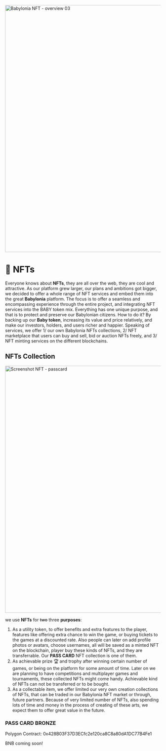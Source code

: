 <img width="800" alt="Babylonia NFT - overview 03 " src="https://user-images.githubusercontent.com/94221562/193505695-8f9f8989-a5b2-434d-af95-8a62449f240a.png">

# 🎴 NFTs

Everyone knows about **NFTs**, they are all over the web, they are cool and attractive. As our platform grew larger, our plans and ambitions got bigger, we decided to offer a whole range of NFT services and embed them into the great **Babylonia** platform. The focus is to offer a seamless and encompassing experience through the entire project, and integrating NFT services into the BABY token mix. Everything has one unique purpose, and that is to protect and preserve our Babylonian citizens. How to do it? By backing up our **Baby token**, increasing its value and price relatively, and make our investors, holders, and users richer and happier. 
Speaking of services, we offer 1/ our own Babylonia NFTs collections, 2/ NFT marketplace that users can buy and sell, bid or auction NFTs freely, and 3/ NFT minting services on the different blockchains.


## NFTs Collection

<img width="800" alt="Screenshot NFT - passcard " src="https://user-images.githubusercontent.com/94221562/193505858-124fb5db-0242-4c8a-b12c-6909e33e4eec.png">


we use **NFTs** for ~~two~~ three **purposes**:&#x20;
1. As a utility token, to offer benefits and extra features to the player, features like offering extra chance to win the game, or buying tickets to the games at a discounted rate. Also people can later on add profile photos or avatars, choose usernames, all will be saved as a minted NFT on the blockchain, player buy these kinds of NFTs, and they are transferrable. Our **PASS CARD** NFT collection is one of them. &#x20;
2. As achievable prize 🏆 and trophy after winning certain number of games, or being on the platform for some amount of time. Later on we are planning to have competitions and multiplayer games and tournaments, these collected NFTs might come handy. Achievable kind of NFTs can not be transferred or to be bought.&#x20;
3. As a collectable item, we offer limited our very own creation collections of NFTs, that can be traded in our Babylonia NFT market or through, future partners. Because of very limited number of NFTs, also spending lots of time and money in the process of creating of these arts, we expect them to offer great value in the future. 


### PASS CARD BRONZE

Polygon Contract: 0x428B03F37D3ECfc2e120ca8C8a80dA1DC77B4Fe1

BNB coming soon!

